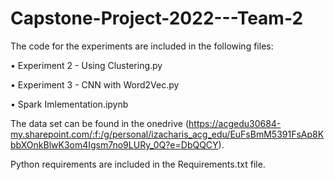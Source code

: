# Capstone-Project-2022---Team-2
The code for the experiments are included in the following files:

•	Experiment 2 - Using Clustering.py

•	Experiment 3 - CNN with Word2Vec.py

•	Spark Imlementation.ipynb

The data set can be found in the onedrive 
(https://acgedu30684-my.sharepoint.com/:f:/g/personal/izacharis_acg_edu/EuFsBmM5391FsAp8KbbXOnkBlwK3om4Igsm7no9LURy_0Q?e=DbQQCY).

Python requirements are included in the Requirements.txt file.
